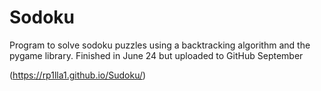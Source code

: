 # Sodoku
Program to solve sodoku puzzles using a backtracking algorithm and the pygame library. Finished in June 24 but uploaded to GitHub September

(https://rp1lla1.github.io/Sudoku/)
